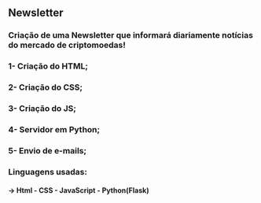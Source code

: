 ## Newsletter 
### Criação de uma Newsletter que informará diariamente notícias do mercado de criptomoedas!

### 1- Criação do HTML;
### 2- Criação do CSS;
### 3- Criação do JS;
### 4- Servidor em Python;
### 5- Envio de e-mails;





### Linguagens usadas:
#### -> Html - CSS - JavaScript - Python(Flask)




